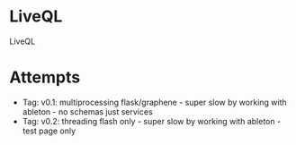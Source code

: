 # LiveQL
LiveQL

# Attempts

* Tag: v0.1: multiprocessing flask/graphene - super slow by working with ableton - no schemas just services
* Tag: v0.2: threading flash only - super slow by working with ableton - test page only
